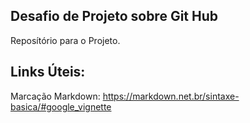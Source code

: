 ## Desafio de Projeto sobre Git Hub
Reposítório para o Projeto.


## Links Úteis: 
Marcação Markdown: https://markdown.net.br/sintaxe-basica/#google_vignette
